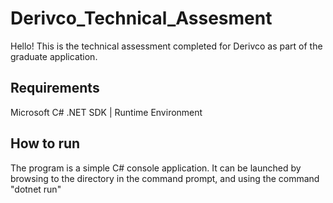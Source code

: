 # Derivco_Technical_Assesment
 Hello! This is the technical assessment completed for Derivco as part of the graduate application.
 ## Requirements
 Microsoft C# 
 .NET SDK | Runtime Environment
 ## How to run
 The program is a simple C# console application. It can be launched by browsing to the directory in the command prompt, and using the command "dotnet run"
